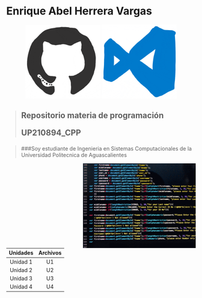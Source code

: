 # Enrique Abel Herrera Vargas
<div>
  <p align="center">
  <img src="imagenseis/giphy.gif" width="200"> 
  <img src="imagensiete/giphy (1).gif" width="200"> 
  
  </p>
</div>     

> ## Repositorio materia de programación </p> UP210894_CPP </p> 

> ###Soy estudiante de Ingenieria en Sistemas Computacionales de la Universidad Politecnica de Aguascalientes 
</p>

 <img src="imagenocho/giphy.gif" width="300" p align="right">

|        Unidades       | Archivos | 
|:---------------------:|:--------:|
|        Unidad 1       |    U1    |
|        Unidad 2       |    U2    | 
|        Unidad 3       |    U3    | 
|        Unidad 4       |    U4    | 

